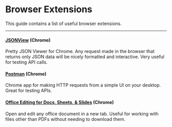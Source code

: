 # Browser Extensions

This guide contains a list of useful browser extensions.

---

#### [JSONView](https://chrome.google.com/webstore/detail/jsonview/chklaanhfefbnpoihckbnefhakgolnmc) (Chrome)
Pretty JSON Viewer for Chrome. Any request made in the browser that returns only JSON data will be nicely formatted and interactive. Very useful for testing API calls. 

#### [Postman](https://chrome.google.com/webstore/detail/postman/fhbjgbiflinjbdggehcddcbncdddomop) (Chrome)
Chrome app for making HTTP requests from a simple UI on your desktop. Great for testing APIs. 

#### [Office Editing for Docs, Sheets, & Slides](https://chrome.google.com/webstore/detail/office-editing-for-docs-s/gbkeegbaiigmenfmjfclcdgdpimamgkj) (Chrome)
Open and edit any office document in a new tab. Useful for working with files other than PDFs without needing to download them. 
